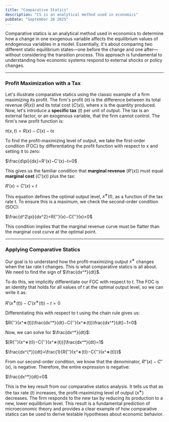 ```yaml
---
title: "Comparative Statics"
description: "CS is an analytical method used in economics"
pubDate: "September 28 2025"
---
```


Comparative statics is an analytical method used in economics to determine how a change in one exogenous variable affects the equilibrium values of endogenous variables in a model. Essentially, it's about comparing two different static equilibrium states—one before the change and one after—without considering the transition process. This approach is fundamental to understanding how economic systems respond to external shocks or policy changes.

---

### Profit Maximization with a Tax

Let's illustrate comparative statics using the classic example of a firm maximizing its profit. The firm's profit ($\pi$) is the difference between its total revenue ($R(x)$) and its total cost ($C(x)$), where x is the quantity produced. Now, let's introduce a **specific tax** ($t$) per unit of output. The tax is an external factor, or an exogenous variable, that the firm cannot control. The firm's new profit function is:

$\pi(x,t)=R(x)−C(x)−tx$

To find the profit-maximizing level of output, we take the first-order condition (FOC) by differentiating the profit function with respect to x and setting it to zero:

$\frac{d\pi}{dx}​=R'(x)−C'(x)−t=0$

This gives us the familiar condition that **marginal revenue** ($R'(x)$) must equal **marginal cost** ($C'(x)$) plus the tax:

$R'(x)=C'(x)+t$

This equation defines the optimal output level, $x^∗(t)$, as a function of the tax rate t. To ensure this is a maximum, we check the second-order condition (SOC):

$\frac{d^2\pi}{dx^2}​=R{''}(x)−C{''}(x)<0$

This condition implies that the marginal revenue curve must be flatter than the marginal cost curve at the optimal point.

---

### Applying Comparative Statics

Our goal is to understand how the profit-maximizing output $x^∗$ changes when the tax rate t changes. This is what comparative statics is all about. We need to find the sign of $\frac{dx^*}{dt}$.

To do this, we implicitly differentiate our FOC with respect to $t$. The FOC is an identity that holds for all values of $t$ at the optimal output level, so we can write it as:

$R'(x^∗(t))−C'(x^∗(t))−t=0$

Differentiating this with respect to t using the chain rule gives us:

$R{''}(x^∗(t))\frac{dx^*}{dt}−C{''}(x^∗(t))\frac{dx^*}{dt}−1=0$

Now, we can solve for $\frac{dx^*}{dt}$:

$[R{''}(x^∗(t))−C{''}(x^∗(t))]\frac{dx^*}{dt}=1$

$\frac{dx^{*}}{dt}=\frac{1}{R{''}(x^∗(t))−C{''}(x^∗(t))}$

From our second-order condition, we know that the denominator, $R{''}(x)−C{''}(x),$ is negative. Therefore, the entire expression is negative:

$\frac{dx^*}{dt}<0$

This is the key result from our comparative statics analysis. It tells us that as the tax rate ($t$) increases, the profit-maximizing level of output ($x^∗$) decreases. The firm responds to the new tax by reducing its production to a new, lower equilibrium level. This result is a fundamental prediction of microeconomic theory and provides a clear example of how comparative statics can be used to derive testable hypotheses about economic behavior.
